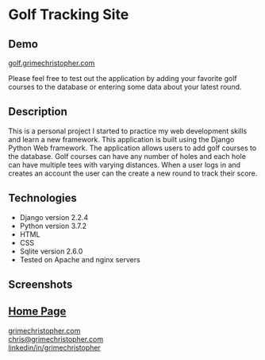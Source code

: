 # Golf Tracking Site

## Demo
[golf.grimechristopher.com](http://golf.grimechristopher.com)

Please feel free to test out the application by adding your favorite golf courses to the database or entering some data about your latest round.

## Description

This is a personal project I started to practice my web development skills and learn a new framework. This application is built using the Django Python Web framework.
The application allows users to add golf courses to the database. Golf courses can have any number of holes and each hole can have multiple tees with varying distances.
When a user logs in and creates an account the user can the create a new round to track their score. 

## Technologies

- Django version 2.2.4
- Python version 3.7.2
- HTML
- CSS
- Sqlite version 2.6.0
- Tested on Apache and nginx servers

## Screenshots

[Home Page](screenshots/golf-rounds.png)
---

[grimechristopher.com](https://grimechristopher.com)  
[chris@grimechristopher.com](mailto:chris@grimechristopher.com)  
[linkedin/in/grimechristopher](https://linkedin/in/grimechristopher)  
